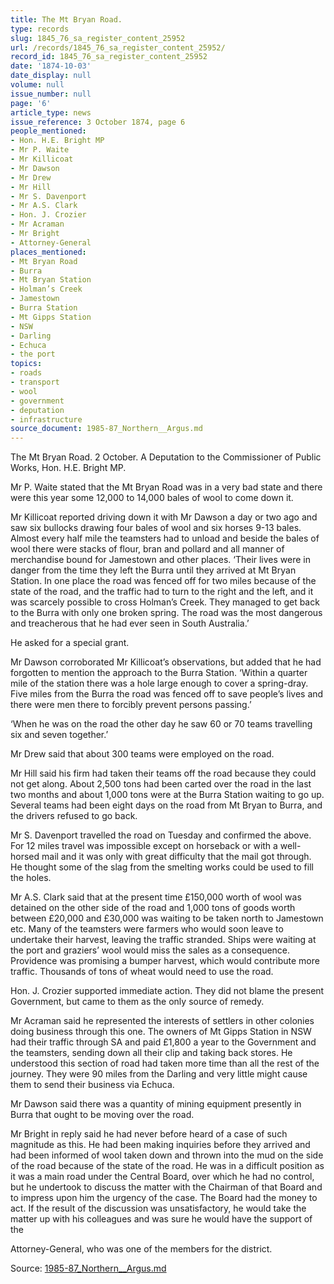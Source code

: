 ```yaml
---
title: The Mt Bryan Road.
type: records
slug: 1845_76_sa_register_content_25952
url: /records/1845_76_sa_register_content_25952/
record_id: 1845_76_sa_register_content_25952
date: '1874-10-03'
date_display: null
volume: null
issue_number: null
page: '6'
article_type: news
issue_reference: 3 October 1874, page 6
people_mentioned:
- Hon. H.E. Bright MP
- Mr P. Waite
- Mr Killicoat
- Mr Dawson
- Mr Drew
- Mr Hill
- Mr S. Davenport
- Mr A.S. Clark
- Hon. J. Crozier
- Mr Acraman
- Mr Bright
- Attorney-General
places_mentioned:
- Mt Bryan Road
- Burra
- Mt Bryan Station
- Holman’s Creek
- Jamestown
- Burra Station
- Mt Gipps Station
- NSW
- Darling
- Echuca
- the port
topics:
- roads
- transport
- wool
- government
- deputation
- infrastructure
source_document: 1985-87_Northern__Argus.md
---
```


The Mt Bryan Road.  2 October.  A Deputation to the Commissioner of Public Works, Hon. H.E. Bright MP.

Mr P. Waite stated that the Mt Bryan Road was in a very bad state and there were this year some 12,000 to 14,000 bales of wool to come down it.

Mr Killicoat reported driving down it with Mr Dawson a day or two ago and saw six bullocks drawing four bales of wool and six horses 9-13 bales.  Almost every half mile the teamsters had to unload and beside the bales of wool there were stacks of flour, bran and pollard and all manner of merchandise bound for Jamestown and other places.  ‘Their lives were in danger from the time they left the Burra until they arrived at Mt Bryan Station.  In one place the road was fenced off for two miles because of the state of the road, and the traffic had to turn to the right and the left, and it was scarcely possible to cross Holman’s Creek.  They managed to get back to the Burra with only one broken spring.  The road was the most dangerous and treacherous that he had ever seen in South Australia.’

He asked for a special grant.

Mr Dawson corroborated Mr Killicoat’s observations, but added that he had forgotten to mention the approach to the Burra Station.  ‘Within a quarter mile of the station there was a hole large enough to cover a spring-dray.  Five miles from the Burra the road was fenced off to save people’s lives and there were men there to forcibly prevent persons passing.’

‘When he was on the road the other day he saw 60 or 70 teams travelling six and seven together.’

Mr Drew said that about 300 teams were employed on the road.

Mr Hill said his firm had taken their teams off the road because they could not get along.  About 2,500 tons had been carted over the road in the last two months and about 1,000 tons were at the Burra Station waiting to go up.  Several teams had been eight days on the road from Mt Bryan to Burra, and the drivers refused to go back.

Mr S. Davenport travelled the road on Tuesday and confirmed the above.  For 12 miles travel was impossible except on horseback or with a well-horsed mail and it was only with great difficulty that the mail got through.  He thought some of the slag from the smelting works could be used to fill the holes.

Mr A.S. Clark said that at the present time £150,000 worth of wool was detained on the other side of the road and 1,000 tons of goods worth between £20,000 and £30,000 was waiting to be taken north to Jamestown etc.  Many of the teamsters were farmers who would soon leave to undertake their harvest, leaving the traffic stranded.  Ships were waiting at the port and graziers’ wool would miss the sales as a consequence.  Providence was promising a bumper harvest, which would contribute more traffic.  Thousands of tons of wheat would need to use the road.

Hon. J. Crozier supported immediate action.  They did not blame the present Government, but came to them as the only source of remedy.

Mr Acraman said he represented the interests of settlers in other colonies doing business through this one.  The owners of Mt Gipps Station in NSW had their traffic through SA and paid £1,800 a year to the Government and the teamsters, sending down all their clip and taking back stores.  He understood this section of road had taken more time than all the rest of the journey.  They were 90 miles from the Darling and very little might cause them to send their business via Echuca.

Mr Dawson said there was a quantity of mining equipment presently in Burra that ought to be moving over the road.

Mr Bright in reply said he had never before heard of a case of such magnitude as this.  He had been making inquiries before they arrived and had been informed of wool taken down and thrown into the mud on the side of the road because of the state of the road.  He was in a difficult position as it was a main road under the Central Board, over which he had no control, but he undertook to discuss the matter with the Chairman of that Board and to impress upon him the urgency of the case.  The Board had the money to act.  If the result of the discussion was unsatisfactory, he would take the matter up with his colleagues and was sure he would have the support of the

Attorney-General, who was one of the members for the district.

Source: [1985-87_Northern__Argus.md](/downloads/markdown/1985-87_Northern__Argus.md)
